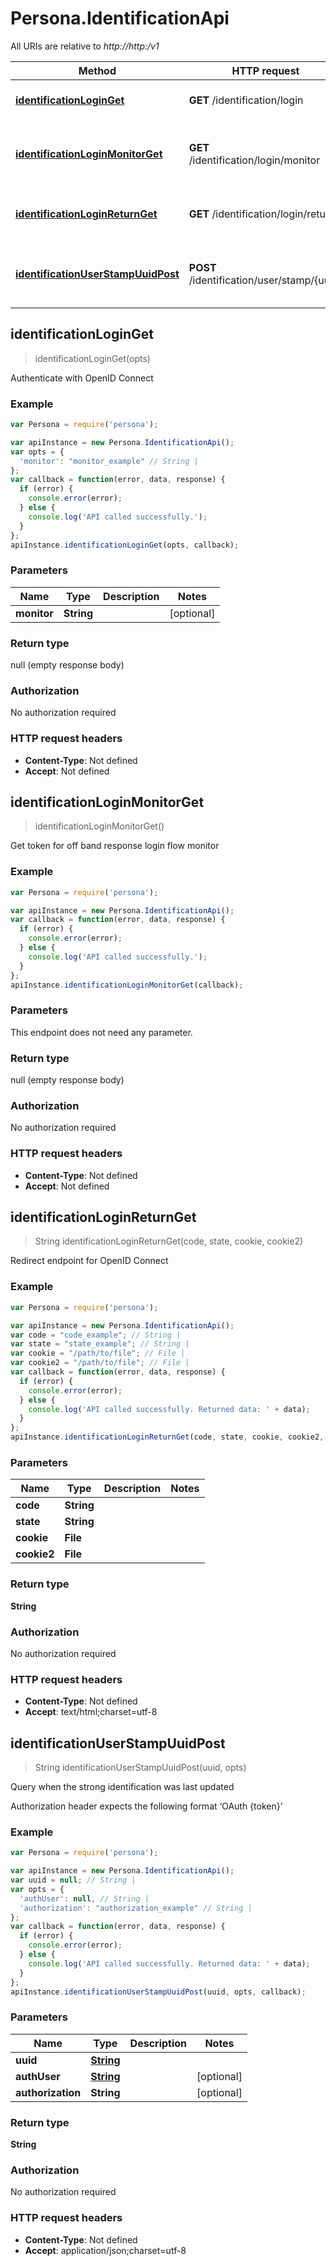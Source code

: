 # Persona.IdentificationApi

All URIs are relative to *http://http:/v1*

Method | HTTP request | Description
------------- | ------------- | -------------
[**identificationLoginGet**](IdentificationApi.md#identificationLoginGet) | **GET** /identification/login | Authenticate with OpenID Connect
[**identificationLoginMonitorGet**](IdentificationApi.md#identificationLoginMonitorGet) | **GET** /identification/login/monitor | Get token for off band response login flow monitor
[**identificationLoginReturnGet**](IdentificationApi.md#identificationLoginReturnGet) | **GET** /identification/login/return | Redirect endpoint for OpenID Connect
[**identificationUserStampUuidPost**](IdentificationApi.md#identificationUserStampUuidPost) | **POST** /identification/user/stamp/{uuid} | Query when the strong identification was last updated



## identificationLoginGet

> identificationLoginGet(opts)

Authenticate with OpenID Connect

### Example

```javascript
var Persona = require('persona');

var apiInstance = new Persona.IdentificationApi();
var opts = {
  'monitor': "monitor_example" // String | 
};
var callback = function(error, data, response) {
  if (error) {
    console.error(error);
  } else {
    console.log('API called successfully.');
  }
};
apiInstance.identificationLoginGet(opts, callback);
```

### Parameters



Name | Type | Description  | Notes
------------- | ------------- | ------------- | -------------
 **monitor** | **String**|  | [optional] 

### Return type

null (empty response body)

### Authorization

No authorization required

### HTTP request headers

- **Content-Type**: Not defined
- **Accept**: Not defined


## identificationLoginMonitorGet

> identificationLoginMonitorGet()

Get token for off band response login flow monitor

### Example

```javascript
var Persona = require('persona');

var apiInstance = new Persona.IdentificationApi();
var callback = function(error, data, response) {
  if (error) {
    console.error(error);
  } else {
    console.log('API called successfully.');
  }
};
apiInstance.identificationLoginMonitorGet(callback);
```

### Parameters

This endpoint does not need any parameter.

### Return type

null (empty response body)

### Authorization

No authorization required

### HTTP request headers

- **Content-Type**: Not defined
- **Accept**: Not defined


## identificationLoginReturnGet

> String identificationLoginReturnGet(code, state, cookie, cookie2)

Redirect endpoint for OpenID Connect

### Example

```javascript
var Persona = require('persona');

var apiInstance = new Persona.IdentificationApi();
var code = "code_example"; // String | 
var state = "state_example"; // String | 
var cookie = "/path/to/file"; // File | 
var cookie2 = "/path/to/file"; // File | 
var callback = function(error, data, response) {
  if (error) {
    console.error(error);
  } else {
    console.log('API called successfully. Returned data: ' + data);
  }
};
apiInstance.identificationLoginReturnGet(code, state, cookie, cookie2, callback);
```

### Parameters



Name | Type | Description  | Notes
------------- | ------------- | ------------- | -------------
 **code** | **String**|  | 
 **state** | **String**|  | 
 **cookie** | **File**|  | 
 **cookie2** | **File**|  | 

### Return type

**String**

### Authorization

No authorization required

### HTTP request headers

- **Content-Type**: Not defined
- **Accept**: text/html;charset=utf-8


## identificationUserStampUuidPost

> String identificationUserStampUuidPost(uuid, opts)

Query when the strong identification was last updated

Authorization header expects the following format ‘OAuth {token}’

### Example

```javascript
var Persona = require('persona');

var apiInstance = new Persona.IdentificationApi();
var uuid = null; // String | 
var opts = {
  'authUser': null, // String | 
  'authorization': "authorization_example" // String | 
};
var callback = function(error, data, response) {
  if (error) {
    console.error(error);
  } else {
    console.log('API called successfully. Returned data: ' + data);
  }
};
apiInstance.identificationUserStampUuidPost(uuid, opts, callback);
```

### Parameters



Name | Type | Description  | Notes
------------- | ------------- | ------------- | -------------
 **uuid** | [**String**](.md)|  | 
 **authUser** | [**String**](.md)|  | [optional] 
 **authorization** | **String**|  | [optional] 

### Return type

**String**

### Authorization

No authorization required

### HTTP request headers

- **Content-Type**: Not defined
- **Accept**: application/json;charset=utf-8

